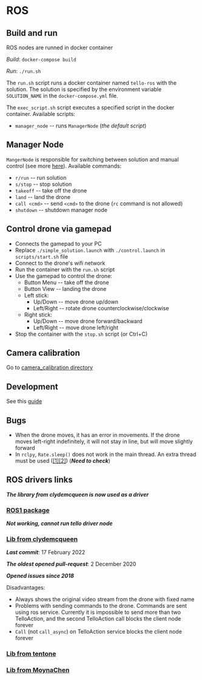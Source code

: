 # ROS

## Build and run

ROS nodes are runned in docker container

*Build*: `docker-compose build`

*Run*: `./run.sh`

The `run.sh` script runs a docker container named `tello-ros` with the solution.
The solution is specified by the environment variable `SOLUTION_NAME` in the `docker-compose.yml` file.

The `exec_script.sh` script executes a specified script in the docker container. Available scripts:
* `manager_node` -- runs `ManagerNode` (*the default script*)

## Manager Node

`MangerNode` is responsible for switching between solution and manual control (see more [here](./wiki/development.md#node-managernode)).
Available commands:
* `r/run` -- run solution
* `s/stop` -- stop solution
* `takeoff` -- take off the drone
* `land` -- land the drone
* `call <cmd>` -- send `<cmd>` to the drone (`rc` command is not allowed)
* `shutdown` -- shutdown manager node

## Control drone via gamepad

* Connects the gamepad to your PC
* Replace `./simple_solution.launch` with `./control.launch` in `scripts/start.sh` file
* Connect to the drone's wifi network
* Run the container with the `run.sh` script
* Use the gamepad to control the drone:
  * Button Menu -- take off the drone
  * Button View -- landing the drone
  * Left stick:
    * Up/Down -- move drone up/down
    * Left/Right -- rotate drone counterclockwise/clockwise
  * Right stick:
    * Up/Down -- move drone forward/backward
    * Left/Right -- move drone left/right
* Stop the container with the `stop.sh` script (or Ctrl+C)

## Camera calibration

Go to [camera_calibration directory](./camera_calibration)

## Development

See this [guide](./wiki/development.md)

## Bugs

* When the drone moves, it has an error in movements. If the drone moves left-right indefinitely, it will not stay in line, but will move slightly forward
* In `rclpy`, `Rate.sleep()` does not work in the main thread. An extra thread must be used ([[1]](https://docs.ros.org/en/rolling/How-To-Guides/Sync-Vs-Async.html)[[2]](https://answers.ros.org/question/358343/rate-and-sleep-function-in-rclpy-library-for-ros2/)) (***Need to check***)


## ROS drivers links

***The library from clydemcqueen is now used as a driver***

### [ROS1 package](https://wiki.ros.org/tello_driver)

***Not working, cannot run tello driver node***

### [Lib from clydemcqueen](https://github.com/clydemcqueen/tello_ros)

***Last commit***: 17 February 2022

***The oldest opened pull-request***: 2 December 2020

***Opened issues since 2018***

Disadvantages:  
* Always shows the original video stream from the drone with fixed name
* Problems with sending commands to the drone. Commands are sent using ros service. Currently it is impossible to send more than two TelloAction, and the second TelloAction call blocks the client node forever
* `Call` (not `call_async`) on TelloAction service blocks the client node forever
### [Lib from tentone](https://github.com/tentone/tello-ros2)

### [Lib from MoynaChen](https://github.com/MoynaChen/Tello_ROS)

